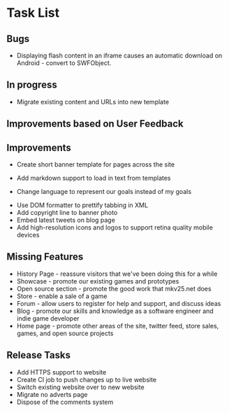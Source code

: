 Task List
=========

Bugs
----
- Displaying flash content in an iframe causes an automatic download on Android - convert to SWFObject.

In progress
-----------
- Migrate existing content and URLs into new template

Improvements based on User Feedback
-----------------------------------

Improvements
------------
+ Create short banner template for pages across the site
- Add markdown support to load in text from templates
+ Change language to represent our goals instead of my goals
- Use DOM formatter to prettify tabbing in XML
- Add copyright line to banner photo
- Embed latest tweets on blog page
- Add high-resolution icons and logos to support retina quality mobile devices

Missing Features
----------------
+ History Page - reassure visitors that we've been doing this for a while
+ Showcase - promote our existing games and prototypes
+ Open source section - promote the good work that mkv25.net does
+ Store - enable a sale of a game
+ Forum - allow users to register for help and support, and discuss ideas
+ Blog - promote our skills and knowledge as a software engineer and indie game developer
+ Home page - promote other areas of the site, twitter feed, store sales, games, and open source projects

Release Tasks
-------------
- Add HTTPS support to website
- Create CI job to push changes up to live website
- Switch existing website over to new website
- Migrate no adverts page
- Dispose of the comments system


